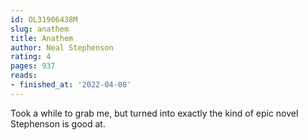 ```yaml
---
id: OL31906438M
slug: anathem
title: Anathem
author: Neal Stephenson
rating: 4
pages: 937
reads:
- finished_at: '2022-04-08'
---
```

Took a while to grab me, but turned into exactly the kind of epic novel Stephenson is good at.
